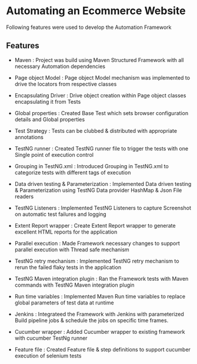 
# Automating an Ecommerce Website

Following features were used to develop the Automation Framework


## Features

- Maven : 
Project was build using Maven Structured Framework with all necessary Automation dependencies

- Page object Model : 
Page object Model mechanism was implemented to drive the locators from respective classes

- Encapsulating Driver : 
 Drive object creation within Page object classes encapsulating it from Tests

 - Global properties : 
 Created Base Test which sets browser configuration details and Global properties

- Test Strategy : 
 Tests can be clubbed & distributed with appropriate annotations

 -  TestNG runner : 
 Created TestNG runner file to trigger the tests with one Single point of execution control

 - Grouping in TestNG.xml : 
 Introduced Grouping in TestNG.xml to categorize tests with different tags of execution

 - Data driven testing & Parameterization : 
  Implemented Data driven testing & Parameterization using TestNG Data provider HashMap & Json File readers

- TestNG Listeners : 
Implemented TestNG Listeners to capture Screenshot on automatic test failures and logging

- Extent Report wrapper : 
Create Extent Report wrapper to generate excellent HTML reports for the application

- Parallel execution : 
 Made Framework necessary changes to support parallel execution with Thread safe mechanism

- TestNG retry mechanism : 
Implemented TestNG retry mechanism to rerun the failed flaky tests in the application

- TestNG Maven integration plugin : 
Ran the Framework tests with Maven commands with TestNG Maven integration plugin

- Run time variables : 
Implemented Maven Run time variables to replace global parameters of test data at runtime

- Jenkins : 
Integrateed the Framework with Jenkins with parameterized Build pipeline jobs & schedule the jobs on specific time frames.

- Cucumber wrapper : 
Added Cucumber wrapper to existing framework with cucumber TestNg runner
- Feature file : 
Created Feature file & step definitions to support cucumber execution of selenium tests








